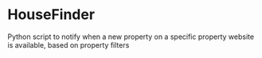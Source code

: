 # HouseFinder
Python script to notify when a new property on a specific property website is available, based on property filters
